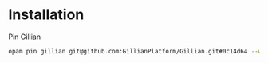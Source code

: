 # Installation
Pin Gillian
```bash
opam pin gillian git@github.com:GillianPlatform/Gillian.git#0c14d64 --with-version "0c14d64"
```
